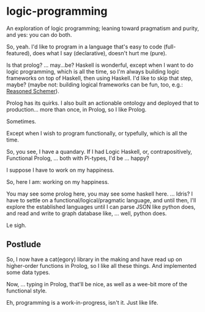 # logic-programming
An exploration of logic programming; leaning toward pragmatism and purity, and yes: you can do both.

So, yeah. I'd like to program in a language that's easy to code (full-featured),
does what I say (declarative), doesn't hurt me (pure).

Is that prolog? ... may...be? Haskell is wonderful, except when I want to do
logic programming, which is all the time, so I'm always building logic 
frameworks on top of Haskell, then using Haskell. I'd like to skip that step,
maybe? (maybe not: building logical frameworks can be fun, too, e.g.: [Reasoned
Schemer](https://mitpress.mit.edu/books/reasoned-schemer-second-edition)).

Prolog has its quirks. I also built an actionable ontology and deployed that
to production... more than once, in Prolog, so I like Prolog.

Sometimes.

Except when I wish to program functionally, or typefully, which is all the time.

So, you see, I have a quandary. If I had Logic Haskell, or, contrapositively,
Functional Prolog, ... both with Pi-types, I'd be ... happy?

I suppose I have to work on my happiness.

So, here I am: working on my happiness.

You may see some prolog here, you may see some haskell here. ... Idris? I have
to settle on a functional/logical/pragmatic language, and until then, I'll 
explore the established languages until I can parse JSON like python does, and
read and write to graph database like, ... well, python does.

Le sigh.

## Postlude

So, I now have a cat(egory) library in the making and have read up on higher-order functions
in Prolog, so I like all these things. And implemented some data types.

Now, ... typing in Prolog, that'll be nice, as well as a wee-bit more of the functional style.

Eh, programming is a work-in-progress, isn't it. Just like life.
